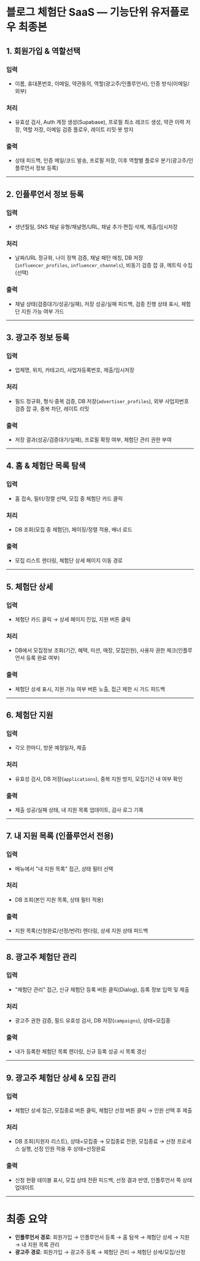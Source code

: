 # 블로그 체험단 SaaS — 기능단위 유저플로우 최종본

## 1. 회원가입 & 역할선택

### 입력

- 이름, 휴대폰번호, 이메일, 약관동의, 역할(광고주/인플루언서), 인증 방식(이메일/외부)

### 처리

- 유효성 검사, Auth 계정 생성(Supabase), 프로필 최소 레코드 생성, 약관 이력 저장, 역할 저장, 이메일 검증 플로우, 레이트 리밋·봇 방지

### 출력

- 상태 피드백, 인증 메일/코드 발송, 프로필 저장, 이후 역할별 플로우 분기(광고주/인플루언서 정보 등록)

---

## 2. 인플루언서 정보 등록

### 입력

- 생년월일, SNS 채널 유형/채널명/URL, 채널 추가·편집·삭제, 제출/임시저장

### 처리

- 날짜/URL 정규화, 나이 정책 검증, 채널 패턴 매칭, DB 저장(`influencer_profiles`, `influencer_channels`), 비동기 검증 잡 큐, 메트릭 수집(선택)

### 출력

- 채널 상태(검증대기/성공/실패), 저장 성공/실패 피드백, 검증 진행 상태 표시, 체험단 지원 가능 여부 가드

---

## 3. 광고주 정보 등록

### 입력

- 업체명, 위치, 카테고리, 사업자등록번호, 제출/임시저장

### 처리

- 필드 정규화, 형식·중복 검증, DB 저장(`advertiser_profiles`), 외부 사업자번호 검증 잡 큐, 중복 차단, 레이트 리밋

### 출력

- 저장 결과(성공/검증대기/실패), 프로필 확정 여부, 체험단 관리 권한 부여

---

## 4. 홈 & 체험단 목록 탐색

### 입력

- 홈 접속, 필터/정렬 선택, 모집 중 체험단 카드 클릭

### 처리

- DB 조회(모집 중 체험단), 페이징/정렬 적용, 배너 로드

### 출력

- 모집 리스트 렌더링, 체험단 상세 페이지 이동 경로

---

## 5. 체험단 상세

### 입력

- 체험단 카드 클릭 → 상세 페이지 진입, 지원 버튼 클릭

### 처리

- DB에서 모집정보 조회(기간, 혜택, 미션, 매장, 모집인원), 사용자 권한 체크(인플루언서 등록 완료 여부)

### 출력

- 체험단 상세 표시, 지원 가능 여부 버튼 노출, 접근 제한 시 가드 피드백

---

## 6. 체험단 지원

### 입력

- 각오 한마디, 방문 예정일자, 제출

### 처리

- 유효성 검사, DB 저장(`applications`), 중복 지원 방지, 모집기간 내 여부 확인

### 출력

- 제출 성공/실패 상태, 내 지원 목록 업데이트, 감사 로그 기록

---

## 7. 내 지원 목록 (인플루언서 전용)

### 입력

- 메뉴에서 "내 지원 목록" 접근, 상태 필터 선택

### 처리

- DB 조회(본인 지원 목록, 상태 필터 적용)

### 출력

- 지원 목록(신청완료/선정/반려) 렌더링, 상세 지원 상태 피드백

---

## 8. 광고주 체험단 관리

### 입력

- "체험단 관리" 접근, 신규 체험단 등록 버튼 클릭(Dialog), 등록 정보 입력 및 제출

### 처리

- 광고주 권한 검증, 필드 유효성 검사, DB 저장(`campaigns`), 상태=모집중

### 출력

- 내가 등록한 체험단 목록 렌더링, 신규 등록 성공 시 목록 갱신

---

## 9. 광고주 체험단 상세 & 모집 관리

### 입력

- 체험단 상세 접근, 모집종료 버튼 클릭, 체험단 선정 버튼 클릭 → 인원 선택 후 제출

### 처리

- DB 조회(지원자 리스트), 상태=모집중 → 모집종료 전환, 모집종료 → 선정 프로세스 실행, 선정 인원 적용 후 상태=선정완료

### 출력

- 신청 현황 테이블 표시, 모집 상태 전환 피드백, 선정 결과 반영, 인플루언서 쪽 상태 업데이트

---

# 최종 요약

- **인플루언서 경로**: 회원가입 → 인플루언서 등록 → 홈 탐색 → 체험단 상세 → 지원 → 내 지원 목록 관리
- **광고주 경로**: 회원가입 → 광고주 등록 → 체험단 관리 → 체험단 상세/모집/선정